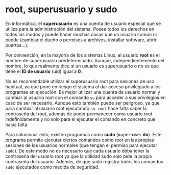 # root, superusuario y sudo
En informática, el **superusuario** es una cuenta de usuario especial que se utiliza para la administración del sistema. Posee todos los derechos en todos los modos y puede hacer muchas cosas que un usuario común ni puede (cambiar el dueño o permisos a archivos, installar software, abrir puertos...).

Por convención, en la mayoría de los sistemas Linux, el usuario **root** es el nombre de superusuario predeterminado. Aunque, independientemente del nombre, lo que realmente dice si un usuario es superusuario o no es que tiene el **ID de usuario** (uid) igual a **0**.

No es recomendable utilizar el superusuario root para sesiones de uso habitual, ya que pone en riesgo el sistema al dar acceso privilegiado a los programas en ejecución. Es mejor utilizar una cuenta de usuario normal y cambiar al usuario root con el comando `su` para acceder a sus privilegios en caso de ser necesario. Aunque esto también puede ser peligroso, ya que para cambiar al usuario root ejecutando `su root` hace falta saber la contraseña del root, además de poder permanecer como usuario root indefinidamente y no solo para el ejecutar el comando en concreto que hacía falta.

Para solucionar esto, existen programas como **sudo** (**s**uper-**u**ser **do**). Este programa permite ejecutar ciertos comandos como root en las propias sesiones de los usuarios normales (que tengan el permiso para ejecutar `sudo`). De este modo no es necesario que cada usuario deba tener la contraseña del usuario root ya que la utilidad sudo solo pide la propia contraseña del usuario. Además, de que sudo registra todos los comandos `sudo` ejecutados como medida de seguridad.

